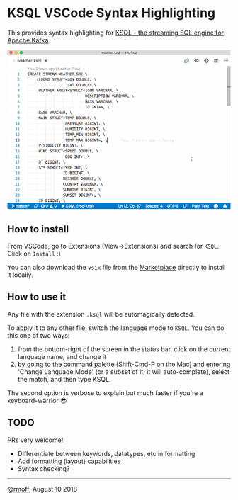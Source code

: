 # KSQL VSCode Syntax Highlighting

This provides syntax highlighting for [KSQL - the streaming SQL engine for Apache Kafka](https://www.confluent.io/product/ksql/).

![screencam of KSQL syntax highlighting in action](images/ksql-vscode.gif)

## How to install

From VSCode, go to Extensions (View->Extensions) and search for `KSQL`. Click on `Install` :) 

You can also download the `vsix` file from the [Marketplace](https://marketplace.visualstudio.com/items?itemName=rmoff.ksql) directly to install it locally. 

## How to use it

Any file with the extension `.ksql` will be automagically detected. 

To apply it to any other file, switch the language mode to `KSQL`. You can do this one of two ways: 

1. from the bottom-right of the screen in the status bar, click on the current language name, and change it
2. by going to the command palette (Shift-Cmd-P on the Mac) and entering 'Change Language Mode' (or a subset of it; it will auto-complete), select the match, and then type KSQL. 

The second option is verbose to explain but much faster if you're a keyboard-warrior 😎

## TODO

PRs very welcome!

* Differentiate between keywords, datatypes, etc in formatting
* Add formatting (layout) capabilities
* Syntax checking? 

---- 

[@rmoff](https://twitter.com/rmoff/), August 10 2018
